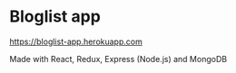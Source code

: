 # Bloglist app

https://bloglist-app.herokuapp.com

Made with React, Redux, Express (Node.js) and MongoDB
